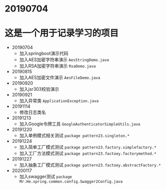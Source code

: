 # 20190704
# 这是一个用于记录学习的项目
* 20190704
    * 加入springboot演示代码
    * 加入AES加密字符串演示 `AesStringDemo.java`
    * 加入RSA加密字符串演示 `RsaDemo.java`
* 20190815
    * 加入AES加密文件演示 `AesFileDemo.java`
* 20190920
    * 加入jsr303校验演示 
* 20190921
    * 加入异常类 `ApplicationException.java`
* 20191114
    * 修改日志类名
* 20191213
    * 加入Google令牌工具 `GoogleAuthenticatorSimpleUtils.java`
* 20191220
    * 加入单例模式相关测试 `package pattern23.singleton.*`
* 20191224
    * 加入简单工厂模式测试 `package pattern23.factory.simplefactory.*`
    * 加入工厂方法模式测试 `package pattern23.factoey.factorymethod.*`
* 20191227
    * 加入抽象工厂模式测试 `package pattern23.factoey.abstractFactory.*`
* 20200117
    * 加入swagger测试 `package Mr.He.spring.common.config.Swagger2Config.java`

